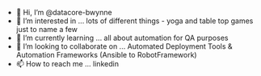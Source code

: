 - 👋 Hi, I’m @datacore-bwynne
- 👀 I’m interested in ... lots of different things - yoga and table top games just to name a few 
- 🌱 I’m currently learning ... all about automation for QA purposes
- 💞️ I’m looking to collaborate on ... Automated Deployment Tools & Automation Frameworks (Ansible to RobotFramework)
- 📫 How to reach me ... linkedin

<!---
datacore-bwynne/datacore-bwynne is a ✨ special ✨ repository because its `README.md` (this file) appears on your GitHub profile.
You can click the Preview link to take a look at your changes.
--->
